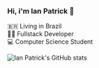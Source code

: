 ### Hi, i'm Ian Patrick :vulcan_salute:

🇧🇷 Living in Brazil <br>
:man_technologist: Fullstack Developer <br>
💻 Computer Science Student

![Ian Patrick's GitHub stats](https://github-readme-stats.vercel.app/api?username=ianpatricck&hide=prs&show_icons=true&theme=radical)

